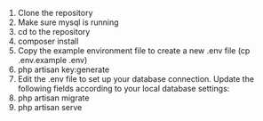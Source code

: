 1. Clone the repository
2. Make sure mysql is running
3. cd to the repository
4. composer install
5. Copy the example environment file to create a new .env file (cp .env.example .env)
6. php artisan key:generate
7. Edit the .env file to set up your database connection. Update the following fields according to your local database settings:
8. php artisan migrate
9. php artisan serve
